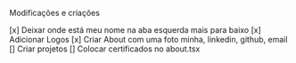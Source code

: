 Modificações e criações

[x] Deixar onde está meu nome na aba esquerda mais para baixo
[x] Adicionar Logos
[x] Criar About com uma foto minha, linkedin, github, email
[] Criar projetos
[] Colocar certificados no about.tsx
